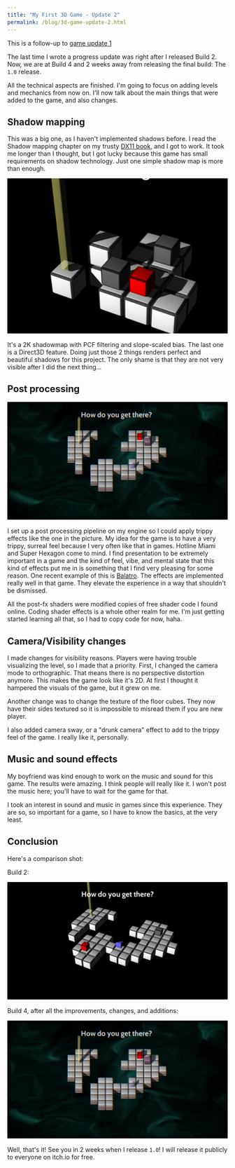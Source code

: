 ```yaml
---
title: "My First 3D Game - Update 2"
permalink: /blog/3d-game-update-2.html
---
```


This is a follow-up to [game update 1](./3d-game-update-1.html)

The last time I wrote a progress update was right after I released Build 2. Now, we are at Build 4 and 2 weeks away from releasing the final build: The `1.0` release.

All the technical aspects are finished. I'm going to focus on adding levels and mechanics from now on. I'll now talk about the main things that were added to the game, and also changes.

## Shadow mapping

This was a big one, as I haven't implemented shadows before. I read the Shadow mapping chapter on my trusty [DX11 book](https://www.amazon.com/Introduction-3D-Game-Programming-DirectX/dp/1936420228), and I got to work. It took me longer than I thought, but I got lucky because this game has small requirements on shadow technology. Just one simple shadow map is more than enough.

![Shadows](../assets/images/shadows.png)

It's a 2K shadowmap with PCF filtering and slope-scaled bias. The last one is a Direct3D feature. Doing just those 2 things renders perfect and beautiful shadows for this project. The only shame is that they are not very visible after I did the next thing...

## Post processing

![PostFX](../assets/images/build-4.png)

I set up a post processing pipeline on my engine so I could apply trippy effects like the one in the picture. My idea for the game is to have a very trippy, surreal feel because I very often like that in games. Hotline Miami and Super Hexagon come to mind. I find presentation to be extremely important in a game and the kind of feel, vibe, and mental state that this kind of effects put me in is something that I find very pleasing for some reason. One recent example of this is [Balatro](https://store.steampowered.com/app/2379780/Balatro/). The effects are implemented really well in that game. They elevate the experience in a way that shouldn't be dismissed.

All the post-fx shaders were modified copies of free shader code I found online. Coding shader effects is a whole other realm for me. I'm just getting started learning all that, so I had to copy code for now, haha.

## Camera/Visibility changes

I made changes for visibility reasons. Players were having trouble visualizing the level, so I made that a priority. First, I changed the camera mode to orthographic. That means there is no perspective distortion anymore. This makes the game look like it's 2D. At first I thought it hampered the visuals of the game, but it grew on me.

Another change was to change the texture of the floor cubes. They now have their sides textured so it is impossible to misread them if you are new player.

I also added camera sway, or a "drunk camera" effect to add to the trippy feel of the game. I really like it, personally.

## Music and sound effects

My boyfriend was kind enough to work on the music and sound for this game. The results were amazing. I think people will really like it. I won't post the music here; you'll have to wait for the game for that.

I took an interest in sound and music in games since this experience. They are so, so important for a game, so I have to know the basics, at the very least.

## Conclusion

Here's a comparison shot:

Build 2:

![build-2](../assets/images/build-2.png)

Build 4, after all the improvements, changes, and additions:

![build-4](../assets/images/build-4.png)

Well, that's it! See you in 2 weeks when I release `1.0`! I will release it publicly to everyone on itch.io for free.